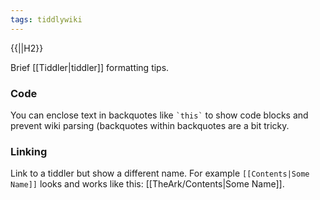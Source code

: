 ```yaml
---
tags: tiddlywiki
---
```

{{||H2}}

Brief [[Tiddler|tiddler]] formatting tips.

### Code 

You can enclose text in backquotes like `` `this` `` to show code blocks and prevent wiki parsing (backquotes within backquotes are a bit tricky.

### Linking

Link to a tiddler but show a different name. For example `[[Contents|Some Name]]` looks and works like this: [[TheArk/Contents|Some Name]].

